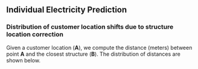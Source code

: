 ## Individual Electricity Prediction

### Distribution of customer location shifts due to structure location correction
Given a customer location (**A**), we compute the distance (meters) between point **A** and the closest structure (**B**). The distribution of distances are shown below.

